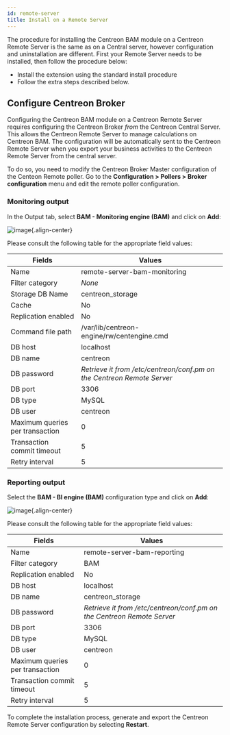 ```yaml
---
id: remote-server
title: Install on a Remote Server
---
```


The procedure for installing the Centreon BAM module on a Centreon
Remote Server is the same as on a Central server, however configuration
and uninstallation are different. First your Remote Server needs to be installed, then
follow the procedure below: 

-   Install the extension using the standard install procedure
-   Follow the extra steps described below.

## Configure Centreon Broker

Configuring the Centreon BAM module on a Centreon Remote Server requires
configuring the Centreon Broker *from* the Centreon Central Server. This
allows the Centreon Remote Server to manage calculations on Centreon
BAM. The configuration will be automatically sent to the Centreon Remote
Server when you export your business activities to the Centreon Remote
Server from the central server.

To do so, you need to modify the Centreon Broker Master configuration of
the Centeon Remote poller. Go to the **Configuration \> Pollers \>
Broker configuration** menu and edit the remote poller configuration.

### Monitoring output

In the Output tab, select **BAM - Monitoring engine (BAM)** and click on
**Add**:

![image](assets/service-mapping/remote-server/conf_poller_bam_monitoring.png){.align-center}

Please consult the following table for the appropriate field values:

  **Fields**              |  **Values**
  ------------------------|----------------------------------------------
  Name               | remote-server-bam-monitoring
  Filter category     | *None*
  Storage DB Name     | centreon_storage
  Cache               | No
  Replication enabled | No
  Command file path   | /var/lib/centreon-engine/rw/centengine.cmd
  DB host             | localhost
  DB name             | centreon
  DB password         | *Retrieve it from /etc/centreon/conf.pm on the Centreon Remote Server*
  DB port             | 3306
  DB type             | MySQL
  DB user             | centreon
  Maximum queries per  transaction |    0
  Transaction commit timeout | 5                      
  Retry interval      | 5  

### Reporting output

Select the **BAM - BI engine (BAM)** configuration type and click on
**Add**:

![image](assets/service-mapping/remote-server/conf_poller_bam_reporting.png){.align-center}

Please consult the following table for the appropriate field values:

  **Fields**              | **Values**
  ------------------------|----------------------------------------------
  Name                |  remote-server-bam-reporting
  Filter category     | BAM
  Replication enabled |  No
  DB host            |  localhost
  DB name             | centreon_storage
  DB password         | *Retrieve it from /etc/centreon/conf.pm on the Centreon Remote Server*
  DB port             | 3306
  DB type             | MySQL
  DB user             | centreon
  Maximum queries per transaction |    0             
  Transaction commit timeout | 5
  Retry interval       | 5 

To complete the installation process, generate and export the Centreon
Remote Server configuration by selecting **Restart**.